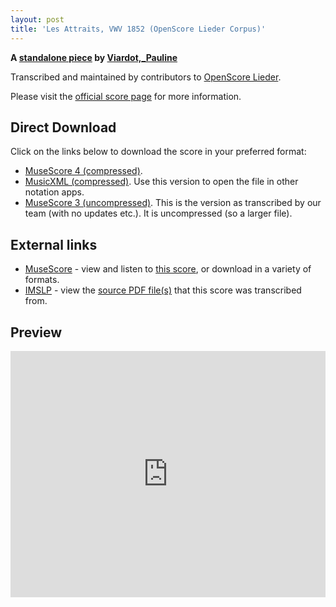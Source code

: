 ```yaml
---
layout: post
title: 'Les Attraits, VWV 1852 (OpenScore Lieder Corpus)'
---
```


__A [standalone piece](https://fourscoreandmore.org/openscore/lieder/Viardot,_Pauline/_/) by [Viardot,_Pauline](https://fourscoreandmore.org/openscore/lieder/Viardot,_Pauline)__

Transcribed and maintained by contributors to [OpenScore Lieder].

Please visit the [official score page] for more information.

[official score page]: https://musescore.com/openscore-lieder-corpus/scores/6581364
[OpenScore Lieder]: https://musescore.com/openscore-lieder-corpus

## Direct Download

Click on the links below to download the score in your preferred format:
- [MuseScore 4 (compressed)](https://github.com/openscore/lieder/blob/main/scores/Viardot,_Pauline/_/Les_Attraits,_VWV_1852/lc6581364.mscz?raw=true).
- [MusicXML (compressed)](https://github.com/openscore/lieder/blob/main/scores/Viardot,_Pauline/_/Les_Attraits,_VWV_1852/lc6581364.mxl?raw=true). Use this version to open the file in other notation apps.
- [MuseScore 3 (uncompressed)](https://github.com/openscore/lieder/blob/main/scores/Viardot,_Pauline/_/Les_Attraits,_VWV_1852/lc6581364.mscx?raw=true). This is the version as transcribed by our team (with no updates etc.). It is uncompressed (so a larger file).

## External links

- [MuseScore] - view and listen to [this score][MuseScore], or download in a variety of formats.
- [IMSLP] - view the [source PDF file(s)][IMSLP] that this score was transcribed from.

[MuseScore]: https://musescore.com/score/6581364
[IMSLP]: https://imslp.org/wiki/Special:ReverseLookup/581582

## Preview

<iframe width="100%" height="394" src="https://musescore.com/openscore-lieder-corpus/scores/6581364/embed" frameborder="0" allowfullscreen allow="autoplay; fullscreen"></iframe>
